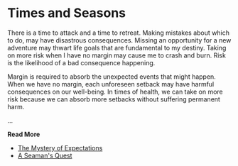 # Times and Seasons

There is a time to attack and a time to retreat. Making mistakes about which to do, may have
disastrous consequences. Missing an opportunity for a new adventure may thwart life goals that are
fundamental to my destiny. Taking on more risk when I have no margin may cause me to crash and
burn. Risk is the likelihood of a bad consequence happening.

Margin is required to absorb the unexpected events that might happen. When we have no margin, each
unforeseen setback may have harmful consequences on our well-being. In times of health, we can take
on more risk because we can absorb more setbacks without suffering permanent harm. 

...

**Read More**

* [The Mystery of Expectations](https://seamansguide.com/book/quest/Expectations.md)
* [A Seaman's Quest](https://seamansguide.com/book/quest)

